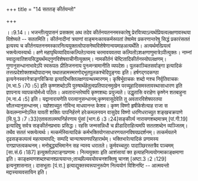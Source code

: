 +++
title = "14 सततङ् कीर्तयन्तो"

+++
  
  
।।9.14।। भजन्तीत्युपासनं प्रसक्तम् अथ तदेव कीर्तनयतननमस्कारेषु
प्रेरयित्र्याऽत्यर्थप्रियत्वलक्षणावस्थया विशेष्यते -- सततमिति।
कीर्तनादीनां त्रयाणां वाङ्मनःकायकर्मरूपतां तेषामेव प्रकरणान्तरेषु सिद्धं
प्रकारंसततं इत्यस्य च
कीर्तनयतननमस्कारनित्ययुक्तत्वोपासनेष्वविशेषेणान्वयमाहअत्यर्थेति।
अत्यर्थमत्प्रियत्वं भक्त्येत्यस्यार्थः। क्षणे
महापृथिव्यादिवत्कल्पितेऽप्यस्य चरमावयवतया
कल्पितोंऽशःक्षणाणुमात्रेऽपीत्युक्तः। नाम्नां
स्वादुत्वातिशयसिद्ध्यर्थंमद्गुणविशेषवाचीनीत्युक्तम्। नामकीर्तनं
चेष्टितादिकीर्तनस्योपलक्षणम्। गुणानुसन्धानाभावेऽपि स्वरूपतः प्रीतिजननाय
पुनःमन्त्रामानीति व्यपदेशः। पुलकाञ्चितसर्वाङ्गा इत्यादिकं
तत्तत्प्रदेशोक्तशब्दोपादानम् यथातन्नामस्मरणोद्भूतपुलकश्चेदिपुङ्गवः
इति। हर्षगद्गदकण्ठा इत्यनेनस्वरनेत्राङ्गविक्रिया
इत्यादिभक्तिलक्षणग्रन्थस्मारणम्। कृषिर्भूवाचकः शब्दो णश्च निर्वृतिवाचकः
\[म.भा.5।70।5\] इति कृष्णशब्दोऽपि पुरुषार्थहेतुत्वप्रतिपादनमुखेन
परव्यूहादिसमस्तावस्थासाधारण इति ज्ञापनाय व्यापकयोर्मध्ये पठितः।
अवतारान्तरेष्वपि कृष्णशब्दः प्रयुज्यते। उद्धृतासि वराहेण कृष्णेन शतबाहुना
\[म.ना.4।5\] इति। यद्वानारायणेति परत्वानुसन्धानम्;कृष्णवासुदेवेति तु
अवतारविशेषपरतया सौलभ्यानुसन्धानम्। यज्ञेशाच्युत गोविन्द माधवानन्त केशव।
कृष्ण विष्णो हृषीकेशेत्याह राजा स केवलम्नाम्नोऽस्ति यावती शक्तिः
पापनिर्हरणे हरेःकमलनयन वासुदेव विष्णो धरणिधराच्युत शङ्खचक्रपाणे
\[वि.पु.3।7।33\]एतावतालमघनिर्हरणाय पुंसां \[भाग.6।3।24\]सङ्कीर्त्य
नारायणशब्दमात्रम् \[पां.गी.19\] इत्यादिषु सर्वत्र सङ्कीर्तनप्रभावः
प्रसिद्धः। रहसि जन्मसन्निधौ च व्रीडादिराहित्यमपि सततशब्देन
व्यञ्जितम्। तथैव सततं भक्त्येत्यर्थः। मत्कर्मस्वित्यादिकं
कर्मभक्तियोगसाधारणयतनविषयप्रदर्शनम्। तत्कर्मयतने दृढसङ्कल्पत्वं
महत्यामापदि; सम्पदि चान्याश्रयणपरिहारार्थम्। भक्तिभारेत्यादिकं प्रणामस्य
रागप्राप्तत्वकथनम्। मनोबुद्ध्यभिमानेन सह न्यस्य धरातले। कूर्मवच्चतुरः
पादाञ्छिरस्तत्रैव पञ्चमम् \[सा.सं.6।187\]
इत्युक्तोऽष्टाङ्गप्रणामः। नित्ययुक्ताः इति आशंसायां क्त
इत्याहनित्ययोगमाकाङ्क्षमाणा इति।
काङ्क्षमाणशब्दश्चानश्प्रत्ययान्तः;ताच्छील्यवयोवचनशक्तिषु चानश्
\[अष्टा.3।2।129\] इत्यनुशासनात्। दासभूताः \[पं.रा.\]
इत्याद्युक्तस्वरूपानुरूपेण नित्ययोगं विशिनष्टि -- आत्मवन्तो
मद्दास्यव्यवसायिन इति।  
  
